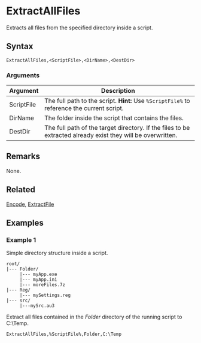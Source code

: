 # ExtractAllFiles

Extracts all files from the specified directory inside a script.

## Syntax

```pebakery
ExtractAllFiles,<ScriptFile>,<DirName>,<DestDir>
```

### Arguments

| Argument | Description |
| --- | --- |
| ScriptFile | The full path to the script. **Hint:** Use `%ScriptFile%` to reference the current script. |
| DirName | The folder inside the script that contains the files. |
| DestDir | The full path of the target directory. If the files to be extracted already exist they will be overwritten. |

## Remarks

None.

## Related

[Encode](./Encode.md), [ExtractFile](./ExtractFile.md)

## Examples

### Example 1

Simple directory structure inside a script.

```pebakery
root/
|--- Folder/
     |--- myApp.exe
     |--- myApp.ini
     |--- moreFiles.7z
|--- Reg/
     |--- mySettings.reg
|--- src/
     |---mySrc.au3
```

Extract all files contained in the *Folder* directory of the running script to C:\Temp.

```pebakery
ExtractAllFiles,%ScriptFile%,Folder,C:\Temp
```